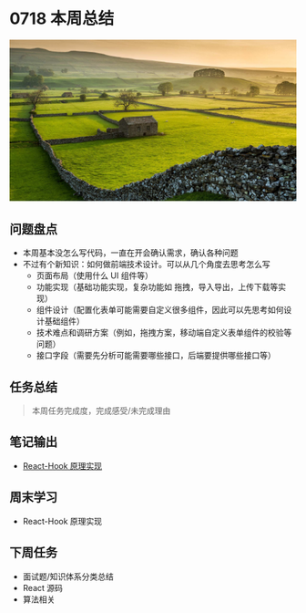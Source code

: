 
# 0718 本周总结

![](./bg-imgs/0718.jpg)

## 问题盘点

- 本周基本没怎么写代码，一直在开会确认需求，确认各种问题
- 不过有个新知识：如何做前端技术设计。可以从几个角度去思考怎么写
  - 页面布局（使用什么 UI 组件等）
  - 功能实现（基础功能实现，复杂功能如 拖拽，导入导出，上传下载等实现）
  - 组件设计（配置化表单可能需要自定义很多组件，因此可以先思考如何设计基础组件）
  - 技术难点和调研方案（例如，拖拽方案，移动端自定义表单组件的校验等问题）
  - 接口字段（需要先分析可能需要哪些接口，后端要提供哪些接口等）


## 任务总结
> 本周任务完成度，完成感受/未完成理由

## 笔记输出

- [React-Hook 原理实现](https://github.com/Jsmond2016/blog/issues/10)

## 周末学习

- React-Hook 原理实现

## 下周任务

- 面试题/知识体系分类总结
- React 源码
- 算法相关
